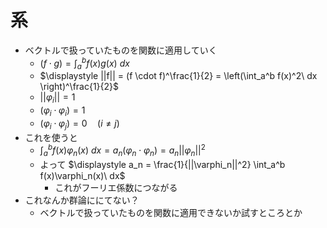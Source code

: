 # 系

- ベクトルで扱っていたものを関数に適用していく
  - $\displaystyle (f \cdot g) = \int_a^b f(x)g(x)\ dx$
  - $\displaystyle ||f|| = (f \cdot f)^\frac{1}{2} = \left(\int_a^b f(x)^2\ dx \right)^\frac{1}{2}$
  - $|| \varphi_i || = 1$
  - $(\varphi_i \cdot \varphi_i) = 1$
  - $(\varphi_i \cdot \varphi_j) = 0\quad(i \neq j)$
- これを使うと
  - $\displaystyle \int_a^b f(x) \varphi_n(x)\ dx = a_n(\varphi_n \cdot \varphi_n) = a_n || \varphi_n ||^2$
  - よって $\displaystyle a_n = \frac{1}{||\varphi_n||^2} \int_a^b f(x)\varphi_n(x)\ dx$
    - これがフーリエ係数につながる
- これなんか群論ににてない？
  - ベクトルで扱っていたものを関数に適用できないか試すところとか
